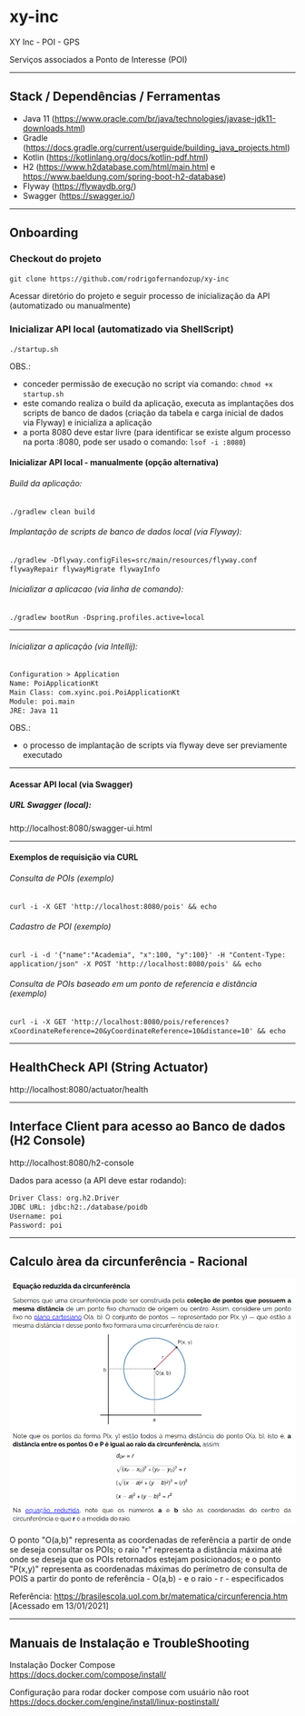 # xy-inc
XY Inc - POI - GPS

Serviços associados a Ponto de Interesse (POI)

---
## Stack / Dependências / Ferramentas 

- Java 11 (https://www.oracle.com/br/java/technologies/javase-jdk11-downloads.html)
- Gradle (https://docs.gradle.org/current/userguide/building_java_projects.html)
- Kotlin (https://kotlinlang.org/docs/kotlin-pdf.html)
- H2 (https://www.h2database.com/html/main.html e https://www.baeldung.com/spring-boot-h2-database)
- Flyway (https://flywaydb.org/)
- Swagger (https://swagger.io/)

---

## Onboarding

### Checkout do projeto

`git clone https://github.com/rodrigofernandozup/xy-inc`

Acessar diretório do projeto e seguir processo de inicialização da API (automatizado ou manualmente)

### Inicializar API local (automatizado via ShellScript)
    ./startup.sh
OBS.:<br/>
- conceder permissão de execução no script via comando:
  `chmod +x startup.sh`
- este comando realiza o build da aplicação, executa as implantações dos scripts de banco de dados (criação da tabela e carga inicial de dados via Flyway) e inicializa a aplicação
- a porta 8080 deve estar livre (para identificar se existe algum processo na porta :8080, pode ser usado o comando: `lsof -i :8080`) 

#### Inicializar API local - manualmente (opção alternativa)

###### Build da aplicação:<br/>
    ./gradlew clean build

###### Implantação de scripts de banco de dados local (via Flyway):<br/>
    ./gradlew -Dflyway.configFiles=src/main/resources/flyway.conf flywayRepair flywayMigrate flywayInfo

###### Inicializar a aplicacao (via linha de comando):<br/>
    ./gradlew bootRun -Dspring.profiles.active=local

---

###### Inicializar a aplicação (via Intellij):<br/>
    Configuration > Application
    Name: PoiApplicationKt
    Main Class: com.xyinc.poi.PoiApplicationKt
    Module: poi.main
    JRE: Java 11

OBS.:<br/>
- o processo de implantação de scripts via flyway deve ser previamente executado

---

#### Acessar API local (via Swagger)
 
##### URL Swagger (local):
http://localhost:8080/swagger-ui.html

---

#### Exemplos de requisição via CURL

###### Consulta de POIs (exemplo)
    curl -i -X GET 'http://localhost:8080/pois' && echo

###### Cadastro de POI (exemplo)
    curl -i -d '{"name":"Academia", "x":100, "y":100}' -H "Content-Type: application/json" -X POST 'http://localhost:8080/pois' && echo

###### Consulta de POIs baseado em um ponto de referencia e distância (exemplo)
    curl -i -X GET 'http://localhost:8080/pois/references?xCoordinateReference=20&yCoordinateReference=10&distance=10' && echo

---

## HealthCheck API (String Actuator)
http://localhost:8080/actuator/health

---

## Interface Client para acesso ao Banco de dados (H2 Console)
http://localhost:8080/h2-console

Dados para acesso (a API deve estar rodando):
  
    Driver Class: org.h2.Driver 
    JDBC URL: jdbc:h2:./database/poidb
    Username: poi
    Password: poi

---

## Calculo àrea da circunferência - Racional

![Calculo àrea da circunferência](docs/circunferencia.png?raw=true "Calculo àrea da circunferência")

O ponto "O(a,b)" representa as coordenadas de referência a partir de onde se deseja consultar os POIs; o raio "r" representa a distância máxima até onde se deseja que os POIs retornados estejam posicionados; e o ponto "P(x,y)" representa as coordenadas máximas do perímetro de consulta de POIS a partir do ponto de referência - O(a,b) - e o raio - r - especificados  

Referência: https://brasilescola.uol.com.br/matematica/circunferencia.htm [Acessado em 13/01/2021]

---

## Manuais de Instalação e  TroubleShooting

Instalação Docker Compose <br/>
https://docs.docker.com/compose/install/

Configuração para rodar docker compose com usuário não root <br/>
https://docs.docker.com/engine/install/linux-postinstall/